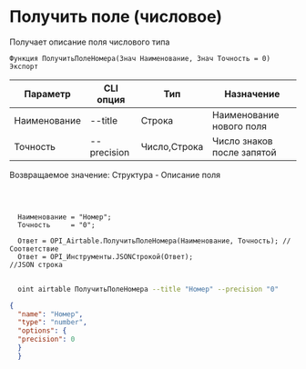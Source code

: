 ﻿---
sidebar_position: 4
---

# Получить поле (числовое)
 Получает описание поля числового типа



`Функция ПолучитьПолеНомера(Знач Наименование, Знач Точность = 0) Экспорт`

  | Параметр | CLI опция | Тип | Назначение |
  |-|-|-|-|
  | Наименование | --title | Строка | Наименование нового поля |
  | Точность | --precision | Число,Строка | Число знаков после запятой |

  
  Возвращаемое значение:   Структура -  Описание поля

<br/>




```bsl title="Пример кода"
  
  Наименование = "Номер";
  Точность     = "0";
  
  Ответ = OPI_Airtable.ПолучитьПолеНомера(Наименование, Точность); //Соответствие
  Ответ = OPI_Инструменты.JSONСтрокой(Ответ);                      //JSON строка
```
        


```sh title="Пример команды CLI"
    
  oint airtable ПолучитьПолеНомера --title "Номер" --precision "0"

```

```json title="Результат"
{
  "name": "Номер",
  "type": "number",
  "options": {
  "precision": 0
  }
  }
```

